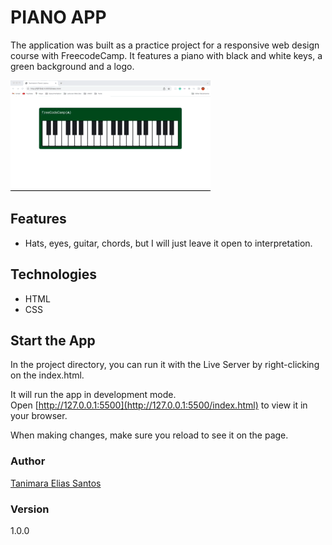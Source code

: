 # PIANO APP

The application was built as a practice project for a responsive web design course with FreecodeCamp. It features a piano with black and white keys, a green background and a logo.

![piano app - Tanimara Elias Santos](piano-app-showcase.gif)

## Features

- Hats, eyes, guitar, chords, but I will just leave it open to interpretation.

## Technologies

- HTML
- CSS

## Start the App

In the project directory, you can run it with the Live Server by right-clicking on the index.html.

It will run the app in development mode.\
Open [http://127.0.0.1:5500](http://127.0.0.1:5500/index.html) to view it in your browser.

When making changes, make sure you reload to see it on the page.

### Author

[Tanimara Elias Santos](https://github.com/tanimaraeliassantos)

### Version

1.0.0
